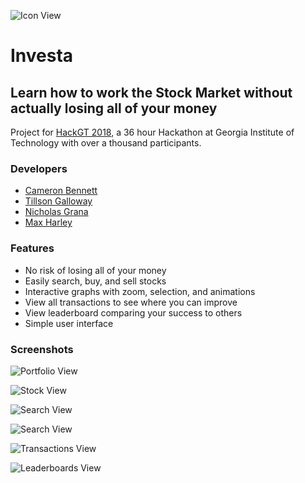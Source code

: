 
![Icon View](Screenshots/icon.png)

# Investa
## Learn how to work the Stock Market without actually losing all of your money
Project for [HackGT 2018](hack.gt), a 36 hour Hackathon at Georgia Institute of Technology with over a thousand participants.

### Developers

* [Cameron Bennett](https://github.com/mach33n)
* [Tillson Galloway](https://github.com/tillson)
* [Nicholas Grana](https://github.com/Nicholas714)
* [Max Harley](https://github.com/t94j0)

### Features

* No risk of losing all of your money
* Easily search, buy, and sell stocks
* Interactive graphs with zoom, selection, and animations
* View all transactions to see where you can improve
* View leaderboard comparing your success to others
* Simple user interface

### Screenshots

![Portfolio View](Screenshots/Screenshot1.jpeg)


![Stock View](Screenshots/Screenshot2.jpeg)


![Search View](Screenshots/Screenshot3.jpeg)


![Search View](Screenshots/Screenshot4.PNG)


![Transactions View](Screenshots/Screenshot5.jpeg)


![Leaderboards View](Screenshots/Screenshot6.jpeg)
